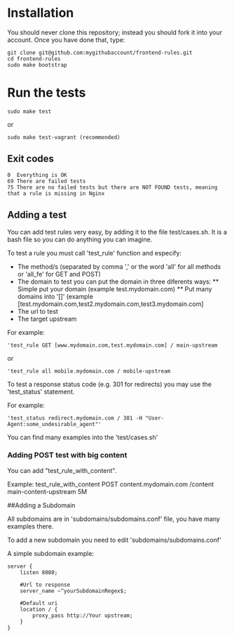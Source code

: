 # Installation

You should never clone this repository; instead you should fork it into your account. Once you have done that, type:
    
    git clone git@github.com:mygithubaccount/frontend-rules.git
    cd frontend-rules
    sudo make bootstrap

# Run the tests

	sudo make test
or

	sudo make test-vagrant (recommended)

## Exit codes

    0  Everything is OK
    69 There are failed tests
    75 There are no failed tests but there are NOT FOUND tests, meaning that a rule is missing in Nginx

## Adding a test
	
You can add test rules very easy, by adding it to the file test/cases.sh. It is a bash file so you can do anything you can imagine. 

To test a rule you must call 'test_rule' function and especify:

* The method/s (separated by comma ',' or the word 'all' for all methods or 'all_fe' for GET and POST)
* The domain to test you can put the domain in three diferents ways:
** Simple put your domain (example test.mydomain.com)
** Put many domains into '[]' (example [test.mydomain.com,test2.mydomain.com,test3.mydomain.com]
* The url to test
* The target upstream

For example:

    'test_rule GET [www.mydomain.com,test.mydomain.com] / main-upstream

or 

    'test_rule all mobile.mydomain.com / mobile-upstream
   
To test a response status code (e.g. 301 for redirects) you may use the 'test_status' statement.

For example:

    'test_status redirect.mydomain.com / 301 -H "User-Agent:some_undesirable_agent"'

You can find many examples into the 'test/cases.sh'

### Adding POST test  with big content

You can add "test_rule_with_content".

Example:
	test_rule_with_content POST content.mydomain.com /content main-content-upstream 5M

##Adding a Subdomain

All subdomains are in 'subdomains/subdomains.conf' file, you have many examples there.

To add a new subdomain you need to edit 'subdomains/subdomains.conf' 

A simple subdomain example:

    server {
        listen 8080;

        #Url to response
        server_name ~^yourSubdomainRegex$;

        #Default uri
        location / {
            proxy_pass http://Your upstream;
        }
    }
